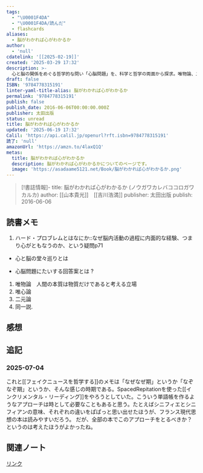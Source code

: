 ```yaml
---
tags:
  - "\U0001F4DA"
  - "\U0001F4DA/読んだ"
  - flashcards
aliases:
  - 脳がわかれば心がわかるか
author:
  - 'null'
cdatelink: '[[2025-02-19]]'
created: '2025-03-29 17:32'
description: >-
  心と脳の関係をめぐる哲学的な問い「心脳問題」を、科学と哲学の両面から探求。唯物論、二元論、同一説といった様々な立場を紹介し、意識のハード・プロブレムに挑む。心の謎を解き明かすための思考のガイドブック。
draft: false
ISBN: '9784778315191'
linter-yaml-title-alias: 脳がわかれば心がわかるか
permalink: '9784778315191'
publish: false
publish_date: 2016-06-06T00:00:00.000Z
publisher: 太田出版
status: unread
title: 脳がわかれば心がわかるか
updated: '2025-06-19 17:32'
Calil: 'https://api.calil.jp/openurl?rft.isbn=9784778315191'
読了: 'null'
amazonUrl: 'https://amzn.to/4laxQ1Q'
metas:
  title: 脳がわかれば心がわかるか
  description: 脳がわかれば心がわかるかについてのページです。
  image: 'https://asadaame5121.net/Book/脳がわかれば心がわかるか.png'
---
```

>[!書誌情報]-
>title: 脳がわかれば心がわかるか (ノウガワカレバココロガワカルカ)
>author: [[山本貴光]]　[[吉川浩満]]
>publisher: 太田出版
>publish: 2016-06-06




## 読書メモ
1. ハード・プロブレムとはなにか::なぜ脳内活動の過程に内面的な経験、つまり心がともなうのか、という疑問p71
<!--SR:!2025-04-19,3,150-->
- 心と脳の堂々巡りとは

- 心脳問題にたいする回答案とは
?
1. 唯物論　人間の本質は物質だけであると考える立場
2. 唯心論
3. 二元論
4. 同一説.
## 感想

## 追記
### 2025-07-04
これと[[フェイクニュースを哲学する]]のメモは「なぜなぜ期」というか「なぞなぞ期」というか、そんな感じの時期である。SpacedRepitationを使った[[インクリメンタル・リーディング]]をやろうとしていた。こういう単語帳を作るようなアプローチは時として必要なこともあると思う。たとえばシニフィエとシニフィアンの意味、それぞれの違いをぱぱっと思い出せたほうが、フランス現代思想の本は読みやすいだろう。
だが、全部の本でこのアプローチをとるべきか？というのは考えたほうがよかったね。
## 関連ノート
<!--SR:!2025-04-21,5,168-->

<a href="https://asadaame5121.net/9784778315191" class="u-url">リンク</a>
